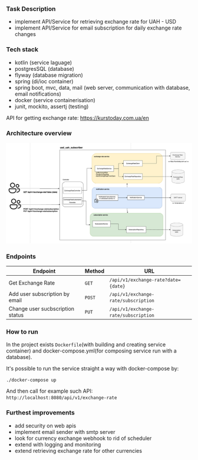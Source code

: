 ### Task Description

- implement API/Service for retrieving exchange rate for UAH - USD
- implement API/Service for email subscription for daily exchange rate changes

### Tech stack

- kotlin (service laguage)
- postgresSQL (database)
- flyway (database migration)
- spring (di/ioc container)
- spring boot, mvc, data, mail (web server, communication with database, email notifications)
- docker (service containerisation)
- junit, mockito, assertj (testing)

API for getting exchange rate: https://kurstoday.com.ua/en

### Architecture overview

![img.png](img.png)

### Endpoints

| Endpoint                         | Method | URL                 |
|----------------------------------|--------|---------------------|
| Get Exchange Rate                | `GET`  | `/api/v1/exchange-rate?date={date}`      |
| Add user subscription by email   | `POST` | `/api/v1/exchange-rate/subscription` |
| Change user sucbscription status | `PUT`  | `/api/v1/exchange-rate/subscription`   |


### How to run

In the project exists `Dockerfile`(with building and creating service container) and docker-compose.yml(for composing service run with a database).

It's possible to run the service straight a way with docker-compose by:
```docker
./docker-compose up
```
And then call for example such API:
``
http://localhost:8080/api/v1/exchange-rate
``

### Furthest improvements
- add security on web apis
- implement email sender with smtp server
- look for currency exchange webhook to rid of scheduler
- extend with logging and monitoring 
- extend retrieving exchange rate for other currencies
